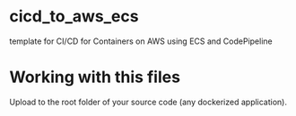# cicd_to_aws_ecs
template for CI/CD for Containers on AWS using ECS and CodePipeline

# Working with this files
Upload to the root folder of your source code (any dockerized application).

